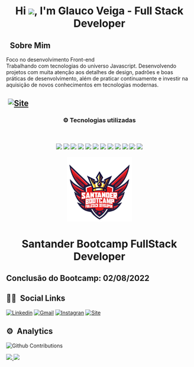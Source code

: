 ### <h1 align="center">Hi <img src="https://raw.githubusercontent.com/kaueMarques/kaueMarques/master/hi.gif" width="30px">, I'm Glauco Veiga - Full Stack Developer</h1>

## &nbsp; Sobre Mim
<p>Foco no desenvolvimento Front-end<br>
Trabalhando com tecnologias do universo Javascript. Desenvolvendo projetos com muita atenção aos detalhes de design, padrões e boas práticas de desenvolvimento, além de praticar continuamente e investir na aquisição de novos conhecimentos em tecnologias modernas.</p>

## &nbsp;[![Site](https://img.shields.io/badge/website-000000?style=for-the-badge&logo=About.me&logoColor=white)](https://veigarj.github.io/)


<h3 align="center">
⚙️ Tecnologias utilizadas

<p>&nbsp;</p>
<img src="https://img.shields.io/badge/React-20232A?style=for-the-badge&logo=react&logoColor=61DAFB"/>
<img src="https://img.shields.io/badge/html5-%23E34F26.svg?style=for-the-badge&logo=html5&logoColor=white"/>
<img src="https://img.shields.io/badge/css3-%231572B6.svg?style=for-the-badge&logo=css3&logoColor=white"/>
<img src="https://img.shields.io/badge/Bootstrap-563D7C?style=for-the-badge&logo=bootstrap&logoColor=white"/>
<img src="https://img.shields.io/badge/JavaScript-F7DF1E?style=for-the-badge&logo=javascript&logoColor=black">
<img src="https://img.shields.io/badge/typescript-%231572B6.svg?style=for-the-badge&logo=typescript&logoColor=white"/>
<img src="https://img.shields.io/badge/Node.js-43853D?style=for-the-badge&logo=node.js&logoColor=white"/>
<img src="https://img.shields.io/badge/Express.js-404D59?style=for-the-badge"/>
<img src="https://img.shields.io/badge/MongoDB-4EA94B?style=for-the-badge&logo=mongodb&logoColor=white"/>
<img src="https://img.shields.io/badge/MySQL-00000F?style=for-the-badge&logo=mysql&logoColor=white"/>
<img src="https://img.shields.io/badge/git-%23F05033.svg?style=for-the-badge&logo=git&logoColor=white"/>
<img src="https://img.shields.io/badge/Adobe%20XD-470137?style=for-the-badge&logo=Adobe%20XD&logoColor=#FF61F6"/>
  

</h3>

<div align="center">
<img src="https://github.com/veigarj/Santander_FullStack_Developer-Public/blob/main/Logo-Santander-Bootcamp.png" width="175px"> 
</div>
<h1 align="center">Santander Bootcamp FullStack Developer</h1>

## Conclusão do Bootcamp: 02/08/2022

## 👨🏽‍ &nbsp;Social Links


[![Linkedin](https://img.shields.io/badge/LinkedIn-0077B5?style=for-the-badge&logo=linkedin&logoColor=white)](https://www.linkedin.com/in/glauco-veiga-28102515a/)
[![Gmail](https://img.shields.io/badge/Gmail-D14836?style=for-the-badge&logo=gmail&logoColor=white)](https://veiga.cg@gmail.com/)
[![Instagran](https://img.shields.io/badge/Instagram-E4405F?style=for-the-badge&logo=instagram&logoColor=white)](https://www.instagram.com/glauco_veiga/)
[![Site](https://img.shields.io/badge/website-000000?style=for-the-badge&logo=About.me&logoColor=white)](https://veigarj.github.io/)


## ⚙️ &nbsp;Analytics

![Github Contributions](https://github-readme-streak-stats.herokuapp.com/?user=veigarj&theme=tokyonight)

<p align="left">
  <a href="https://github.com/veigarj">
<img height="160em" src="https://github-readme-stats.vercel.app/api/?username=veigarj&count_private=true&show_icons=true&theme=tokyonight"/>
<img height="160em" src="https://github-readme-stats.vercel.app/api/top-langs/?username=veigarj&layout=compact&langs_count=8&theme=tokyonight"/>
</a>
</p>


<!--
**veigarj/veigarj** is a ✨ _special_ ✨ repository because its `README.md` (this file) appears on your GitHub profile.

Here are some ideas to get you started:

- 🔭 I’m currently working on ...
- 🌱 I’m currently learning ...
- 👯 I’m looking to collaborate on ...
- 🤔 I’m looking for help with ...
- 💬 Ask me about ...
- 📫 How to reach me: ...
- 😄 Pronouns: ...
- ⚡ Fun fact: ...
-->
